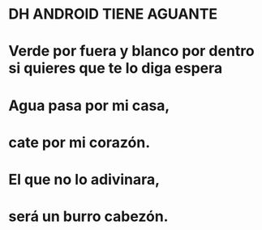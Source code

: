 # DH ANDROID TIENE AGUANTE
# Verde por fuera y blanco por dentro si quieres que te lo diga espera
# Agua pasa por mi casa,
# cate por mi corazón.
# El que no lo adivinara,
# será un burro cabezón.
